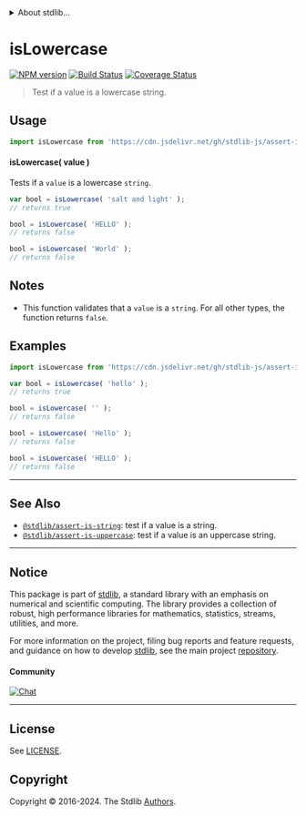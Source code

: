 <!--

@license Apache-2.0

Copyright (c) 2018 The Stdlib Authors.

Licensed under the Apache License, Version 2.0 (the "License");
you may not use this file except in compliance with the License.
You may obtain a copy of the License at

   http://www.apache.org/licenses/LICENSE-2.0

Unless required by applicable law or agreed to in writing, software
distributed under the License is distributed on an "AS IS" BASIS,
WITHOUT WARRANTIES OR CONDITIONS OF ANY KIND, either express or implied.
See the License for the specific language governing permissions and
limitations under the License.

-->


<details>
  <summary>
    About stdlib...
  </summary>
  <p>We believe in a future in which the web is a preferred environment for numerical computation. To help realize this future, we've built stdlib. stdlib is a standard library, with an emphasis on numerical and scientific computation, written in JavaScript (and C) for execution in browsers and in Node.js.</p>
  <p>The library is fully decomposable, being architected in such a way that you can swap out and mix and match APIs and functionality to cater to your exact preferences and use cases.</p>
  <p>When you use stdlib, you can be absolutely certain that you are using the most thorough, rigorous, well-written, studied, documented, tested, measured, and high-quality code out there.</p>
  <p>To join us in bringing numerical computing to the web, get started by checking us out on <a href="https://github.com/stdlib-js/stdlib">GitHub</a>, and please consider <a href="https://opencollective.com/stdlib">financially supporting stdlib</a>. We greatly appreciate your continued support!</p>
</details>

# isLowercase

[![NPM version][npm-image]][npm-url] [![Build Status][test-image]][test-url] [![Coverage Status][coverage-image]][coverage-url] <!-- [![dependencies][dependencies-image]][dependencies-url] -->

> Test if a value is a lowercase string.



<section class="usage">

## Usage

```javascript
import isLowercase from 'https://cdn.jsdelivr.net/gh/stdlib-js/assert-is-lowercase@v0.2.2-deno/mod.js';
```

#### isLowercase( value )

Tests if a `value` is a lowercase `string`.

```javascript
var bool = isLowercase( 'salt and light' );
// returns true

bool = isLowercase( 'HELLO' );
// returns false

bool = isLowercase( 'World' );
// returns false
```

</section>

<!-- /.usage -->

<section class="notes">

## Notes

-   This function validates that a `value` is a `string`. For all other types, the function returns `false`.

</section>

<!-- /.notes -->

<section class="examples">

## Examples

<!-- eslint no-undef: "error" -->

```javascript
import isLowercase from 'https://cdn.jsdelivr.net/gh/stdlib-js/assert-is-lowercase@v0.2.2-deno/mod.js';

var bool = isLowercase( 'hello' );
// returns true

bool = isLowercase( '' );
// returns false

bool = isLowercase( 'Hello' );
// returns false

bool = isLowercase( 'HELLO' );
// returns false
```

</section>

<!-- /.examples -->



<!-- Section for related `stdlib` packages. Do not manually edit this section, as it is automatically populated. -->

<section class="related">

* * *

## See Also

-   <span class="package-name">[`@stdlib/assert-is-string`][@stdlib/assert/is-string]</span><span class="delimiter">: </span><span class="description">test if a value is a string.</span>
-   <span class="package-name">[`@stdlib/assert-is-uppercase`][@stdlib/assert/is-uppercase]</span><span class="delimiter">: </span><span class="description">test if a value is an uppercase string.</span>

</section>

<!-- /.related -->

<!-- Section for all links. Make sure to keep an empty line after the `section` element and another before the `/section` close. -->


<section class="main-repo" >

* * *

## Notice

This package is part of [stdlib][stdlib], a standard library with an emphasis on numerical and scientific computing. The library provides a collection of robust, high performance libraries for mathematics, statistics, streams, utilities, and more.

For more information on the project, filing bug reports and feature requests, and guidance on how to develop [stdlib][stdlib], see the main project [repository][stdlib].

#### Community

[![Chat][chat-image]][chat-url]

---

## License

See [LICENSE][stdlib-license].


## Copyright

Copyright &copy; 2016-2024. The Stdlib [Authors][stdlib-authors].

</section>

<!-- /.stdlib -->

<!-- Section for all links. Make sure to keep an empty line after the `section` element and another before the `/section` close. -->

<section class="links">

[npm-image]: http://img.shields.io/npm/v/@stdlib/assert-is-lowercase.svg
[npm-url]: https://npmjs.org/package/@stdlib/assert-is-lowercase

[test-image]: https://github.com/stdlib-js/assert-is-lowercase/actions/workflows/test.yml/badge.svg?branch=v0.2.2
[test-url]: https://github.com/stdlib-js/assert-is-lowercase/actions/workflows/test.yml?query=branch:v0.2.2

[coverage-image]: https://img.shields.io/codecov/c/github/stdlib-js/assert-is-lowercase/main.svg
[coverage-url]: https://codecov.io/github/stdlib-js/assert-is-lowercase?branch=main

<!--

[dependencies-image]: https://img.shields.io/david/stdlib-js/assert-is-lowercase.svg
[dependencies-url]: https://david-dm.org/stdlib-js/assert-is-lowercase/main

-->

[chat-image]: https://img.shields.io/gitter/room/stdlib-js/stdlib.svg
[chat-url]: https://app.gitter.im/#/room/#stdlib-js_stdlib:gitter.im

[stdlib]: https://github.com/stdlib-js/stdlib

[stdlib-authors]: https://github.com/stdlib-js/stdlib/graphs/contributors

[cli-section]: https://github.com/stdlib-js/assert-is-lowercase#cli
[cli-url]: https://github.com/stdlib-js/assert-is-lowercase/tree/cli
[@stdlib/assert-is-lowercase]: https://github.com/stdlib-js/assert-is-lowercase/tree/main

[umd]: https://github.com/umdjs/umd
[es-module]: https://developer.mozilla.org/en-US/docs/Web/JavaScript/Guide/Modules

[deno-url]: https://github.com/stdlib-js/assert-is-lowercase/tree/deno
[deno-readme]: https://github.com/stdlib-js/assert-is-lowercase/blob/deno/README.md
[umd-url]: https://github.com/stdlib-js/assert-is-lowercase/tree/umd
[umd-readme]: https://github.com/stdlib-js/assert-is-lowercase/blob/umd/README.md
[esm-url]: https://github.com/stdlib-js/assert-is-lowercase/tree/esm
[esm-readme]: https://github.com/stdlib-js/assert-is-lowercase/blob/esm/README.md
[branches-url]: https://github.com/stdlib-js/assert-is-lowercase/blob/main/branches.md

[stdlib-license]: https://raw.githubusercontent.com/stdlib-js/assert-is-lowercase/main/LICENSE

[standard-streams]: https://en.wikipedia.org/wiki/Standard_streams

[mdn-regexp]: https://developer.mozilla.org/en-US/docs/Web/JavaScript/Guide/Regular_Expressions

<!-- <related-links> -->

[@stdlib/assert/is-string]: https://github.com/stdlib-js/assert-is-string/tree/deno

[@stdlib/assert/is-uppercase]: https://github.com/stdlib-js/assert-is-uppercase/tree/deno

<!-- </related-links> -->

</section>

<!-- /.links -->
